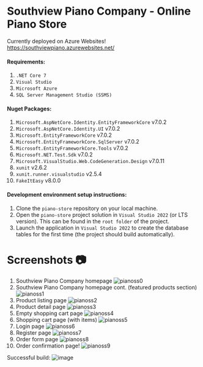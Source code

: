 # Southview Piano Company - Online Piano Store
Currently deployed on Azure Websites! https://southviewpiano.azurewebsites.net/

#### Requirements:
1. `.NET Core 7`
2. `Visual Studio`
3. `Microsoft Azure`
4. `SQL Server Management Studio (SSMS)`

#### Nuget Packages:
1. `Microsoft.AspNetCore.Identity.EntityFrameworkCore` v7.0.2
2. `Microsoft.AspNetCore.Identity.UI` v7.0.2
3. `Microsoft.EntityFrameworkCore` v7.0.2
4. `Microsoft.EntityFrameworkCore.SqlServer` v7.0.2
5. `Microsoft.EntityFrameworkCore.Tools` v7.0.2
6. `Microsoft.NET.Test.Sdk` v7.0.2
7. `Microsoft.VisualStudio.Web.CodeGeneration.Design` v7.0.11
8. `xunit` v2.6.2
9. `xunit.runner.visualstudio` v2.5.4
10. `FakeItEasy` v8.0.0

#### Development environment setup instructions:
1. Clone the `piano-store` repository on your local machine.
2. Open the `piano-store` project solution in `Visual Studio 2022` (or LTS version). This can be found in the `root folder` of the project.
3. Launch the application in `Visual Studio 2022` to create the database tables for the first time (the project should build automatically).

# Screenshots 📷
1. Southview Piano Company homepage
![pianoss0](https://github.com/jordonkane/piano-store/assets/55868384/1a8c3c1d-f738-4ad8-a2dd-e5e4cfcdcd11)
2. Southview Piano Company homepage cont. (featured products section)
![pianoss1](https://github.com/jordonkane/piano-store/assets/55868384/ef2f15e7-0a33-4488-956d-06330f7b197b)
3. Product listing page
![pianoss2](https://github.com/jordonkane/piano-store/assets/55868384/b04cc9f0-dadf-416d-9fd0-7f238ed17772)
4. Product detail page
![pianoss3](https://github.com/jordonkane/piano-store/assets/55868384/ec1fe51d-a362-4024-b799-074288fdb541)
5. Empty shopping cart page
![pianoss4](https://github.com/jordonkane/piano-store/assets/55868384/afa99eef-62a5-4f1b-97d4-ac10b3ec2e0f)
6. Shopping cart page (with items)
![pianoss5](https://github.com/jordonkane/piano-store/assets/55868384/f62bb480-b334-4917-b2ce-f2dc66e4b6f1)
7. Login page
![pianoss6](https://github.com/jordonkane/piano-store/assets/55868384/1cb3bbbd-1b8a-40c0-b160-f2187b3ceec7)
8. Register page
![pianoss7](https://github.com/jordonkane/piano-store/assets/55868384/a9f08ace-5738-47e4-afa5-b35578f0d6d0)
9. Order form page
![pianoss8](https://github.com/jordonkane/piano-store/assets/55868384/4f947927-65a1-45f0-962e-4791ec730ec6)
10. Order confirmation page!
![pianoss9](https://github.com/jordonkane/piano-store/assets/55868384/fb83761e-7cda-4cfa-ad0a-fd368dcae7ae)

Successful build:
![image](https://github.com/jordonkane/piano-store/assets/55868384/3a64b03e-ce3b-4f2d-a1a1-2a602c5d0c61)
